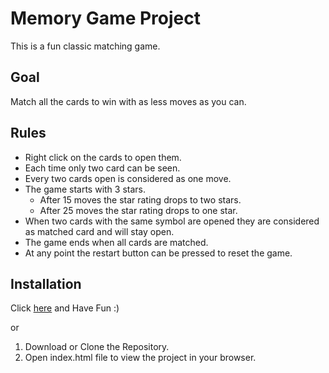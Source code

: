 # Memory Game Project

This is a fun classic matching game.

## Goal

Match all the cards to win with as less moves as you can.

## Rules

* Right click on the cards to open them.
* Each time only two card can be seen.
* Every two cards open is considered as one move.
* The game starts with 3 stars.
  * After 15 moves the star rating drops to two stars.
  * After 25 moves the star rating drops to one star.
* When two cards with the same symbol are opened they are considered as matched card and will stay open.
* The game ends when all cards are matched.
* At any point the restart button can be pressed to reset the game.

## Installation
Click [here](https://nataliarozengard.github.io/) and Have Fun :)

or

1. Download or Clone the Repository.
1. Open index.html file to view the project in your browser.
